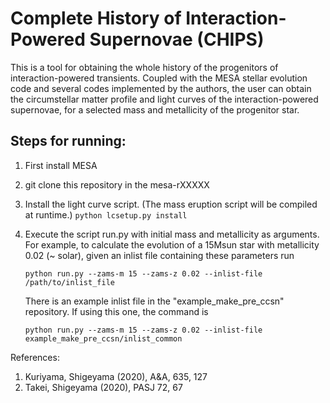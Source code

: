 # Complete History of Interaction-Powered Supernovae (CHIPS)

This is a tool for obtaining the whole history of the progenitors of
interaction-powered transients. Coupled with the MESA stellar evolution
code and several codes implemented by the authors, the user can obtain the
circumstellar matter profile and light curves of the interaction-powered
supernovae, for a selected mass and metallicity of the progenitor star.

## Steps for running:
1. First install MESA
2. git clone this repository in the mesa-rXXXXX
3. Install the light curve script. (The mass eruption script will be compiled at runtime.)
	`python lcsetup.py install`
4. Execute the script run.py with initial mass and metallicity as arguments. For example, to calculate the
evolution of a 15Msun star with metallicity 0.02 (~ solar), given an inlist file containing these parameters run

	`python run.py --zams-m 15 --zams-z 0.02 --inlist-file /path/to/inlist_file`

   There is an example inlist file in the "example_make_pre_ccsn" repository. If using this one, the command is

	`python run.py --zams-m 15 --zams-z 0.02 --inlist-file example_make_pre_ccsn/inlist_common`


References:
1. Kuriyama, Shigeyama (2020), A&A, 635, 127
2. Takei, Shigeyama (2020), PASJ 72, 67
